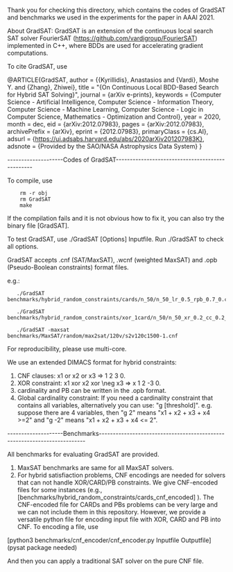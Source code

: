 Thank you for checking this directory, which contains the codes of GradSAT and benchmarks we used in the experiments for the paper in AAAI 2021. 

About GradSAT: GradSAT is an extension of the continuous local search SAT solver FourierSAT (https://github.com/vardigroup/FourierSAT) implemented in C++, where BDDs are used for accelerating gradient computations. 

To cite GradSAT, use 

@ARTICLE{GradSAT,
       author = {{Kyrillidis}, Anastasios and {Vardi}, Moshe Y. and {Zhang}, Zhiwei},
        title = "{On Continuous Local BDD-Based Search for Hybrid SAT Solving}",
      journal = {arXiv e-prints},
     keywords = {Computer Science - Artificial Intelligence, Computer Science - Information Theory, Computer Science - Machine Learning, Computer Science - Logic in Computer Science, Mathematics - Optimization and Control},
         year = 2020,
        month = dec,
          eid = {arXiv:2012.07983},
        pages = {arXiv:2012.07983},
archivePrefix = {arXiv},
       eprint = {2012.07983},
 primaryClass = {cs.AI},
       adsurl = {https://ui.adsabs.harvard.edu/abs/2020arXiv201207983K},
      adsnote = {Provided by the SAO/NASA Astrophysics Data System}
}

--------------------Codes of GradSAT------------------------------------------------

To compile, use 

        rm -r obj
        rm GradSAT
        make

If the compilation fails and it is not obvious how to fix it, you can also try the binary file [GradSAT].

To test GradSAT, use 
       ./GradSAT [Options] Inputfile. 
Run 
       ./GradSAT to check all options. 

GradSAT accepts .cnf (SAT/MaxSAT), .wcnf (weighted MaxSAT) and .opb (Pseudo-Boolean constraints) format files.

e.g.:

       ./GradSAT benchmarks/hybrid_random_constraints/cards/n_50/n_50_lr_0.5_rpb_0.7_0.cnf.opb

       ./GradSAT benchmarks/hybrid_random_constraints/xor_1card/n_50/n_50_xr_0.2_cc_0.2_0.cnf

       ./GradSAT -maxsat benchmarks/MaxSAT/random/max2sat/120v/s2v120c1500-1.cnf

For reproducibility, please use multi-core.

We use an extended DIMACS format for hybrid constraints:

1. CNF clauses: x1 or x2 or x3 => 1 2 3 0.
2. XOR constraint: x1 xor x2 xor \neg x3 => x 1 2 -3 0.
3. cardinality and PB can be written in the .opb format.
4. Global cardinality constraint: If you need a cardinality constraint that contains all variables, alternatively you can use: "g [threshold]". e.g. suppose there are 4 variables, 
then "g 2" means "x1 + x2 + x3 + x4 >=2" and "g -2" means "x1 + x2 + x3 + x4 <= 2".

--------------------Benchmarks-------------------------------------------------------------------------

All benchmarks for evaluating GradSAT are provided. 
1. MaxSAT benchmarks are same for all MaxSAT solvers. 
2. For hybrid satisfiaction problems, CNF encodings are needed for solvers that can not handle XOR/CARD/PB constraints. We give CNF-encoded files for some instances (e.g., [benchmarks/hybrid_random_constraints/cards_cnf_encoded] ). The CNF-encoded file for CARDs and PBs problems can be very large and we can not include them in this repository. However, we provide a versatile python file for encoding input file with XOR, CARD and PB into CNF. To encoding a file, use

[python3 benchmarks/cnf_encoder/cnf_encoder.py Inputfile Outputfile] (pysat package needed)

And then you can apply a traditional SAT solver on the pure CNF file.


